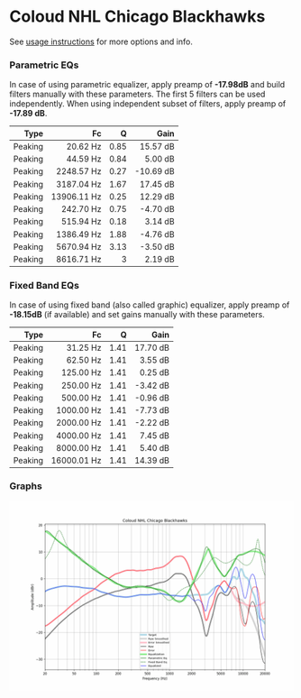 # Coloud NHL Chicago Blackhawks
See [usage instructions](https://github.com/jaakkopasanen/AutoEq#usage) for more options and info.

### Parametric EQs
In case of using parametric equalizer, apply preamp of **-17.98dB** and build filters manually
with these parameters. The first 5 filters can be used independently.
When using independent subset of filters, apply preamp of **-17.89 dB**.

| Type    | Fc          |    Q | Gain      |
|--------:|------------:|-----:|----------:|
| Peaking | 20.62 Hz    | 0.85 | 15.57 dB  |
| Peaking | 44.59 Hz    | 0.84 | 5.00 dB   |
| Peaking | 2248.57 Hz  | 0.27 | -10.69 dB |
| Peaking | 3187.04 Hz  | 1.67 | 17.45 dB  |
| Peaking | 13906.11 Hz | 0.25 | 12.29 dB  |
| Peaking | 242.70 Hz   | 0.75 | -4.70 dB  |
| Peaking | 515.94 Hz   | 0.18 | 3.14 dB   |
| Peaking | 1386.49 Hz  | 1.88 | -4.76 dB  |
| Peaking | 5670.94 Hz  | 3.13 | -3.50 dB  |
| Peaking | 8616.71 Hz  | 3    | 2.19 dB   |

### Fixed Band EQs
In case of using fixed band (also called graphic) equalizer, apply preamp of **-18.15dB**
(if available) and set gains manually with these parameters.

| Type    | Fc          |    Q | Gain     |
|--------:|------------:|-----:|---------:|
| Peaking | 31.25 Hz    | 1.41 | 17.70 dB |
| Peaking | 62.50 Hz    | 1.41 | 3.55 dB  |
| Peaking | 125.00 Hz   | 1.41 | 0.25 dB  |
| Peaking | 250.00 Hz   | 1.41 | -3.42 dB |
| Peaking | 500.00 Hz   | 1.41 | -0.96 dB |
| Peaking | 1000.00 Hz  | 1.41 | -7.73 dB |
| Peaking | 2000.00 Hz  | 1.41 | -2.22 dB |
| Peaking | 4000.00 Hz  | 1.41 | 7.45 dB  |
| Peaking | 8000.00 Hz  | 1.41 | 5.40 dB  |
| Peaking | 16000.01 Hz | 1.41 | 14.39 dB |

### Graphs
![](./Coloud%20NHL%20Chicago%20Blackhawks.png)